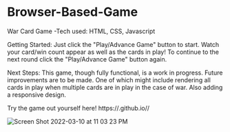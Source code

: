 # Browser-Based-Game
War Card Game
    -Tech used: HTML, CSS, Javascript

Getting Started:
Just click the "Play/Advance Game" button to start. Watch your card/win count appear as well as the cards in play! To continue to the next round click the "Play/Advance Game" button again.

Next Steps:
This game, though fully functional, is a work in progress. Future improvements are to be made. One of which might include rendering all cards in play when multiple cards are in play in the case of war. Also adding a responsive design.

Try the game out yourself here! https://<Daunte-King>.github.io/<Browser-Based-Game>/

![Screen Shot 2022-03-10 at 11 03 23 PM](https://user-images.githubusercontent.com/100229079/157811952-0a2e50a9-807e-4be9-89c1-54dd9f9f049b.png)


